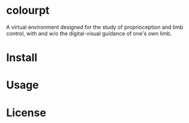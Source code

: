 # colourpt
A virtual environment designed for the study of proprioception and limb control, with and w/o the digital-visual guidance of one's own limb. 
# Install
# Usage
# License
